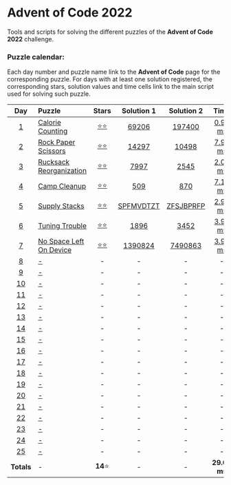 # Advent of Code 2022

Tools and scripts for solving the different puzzles of the **Advent of Code 2022** 
challenge.

### Puzzle calendar:
Each day number and puzzle name link to the **Advent of Code** page for the 
corresponding puzzle. For days with at least one solution registered, the 
corresponding stars, solution values and time cells link to the main script used for 
solving such puzzle.

|                  **Day**                   | **Puzzle**                                                     |                                               **Stars**                                               |                                           **Solution 1**                                           |                                           **Solution 2**                                           |                                             **Time**                                             |
|:------------------------------------------:|:---------------------------------------------------------------|:-----------------------------------------------------------------------------------------------------:|:--------------------------------------------------------------------------------------------------:|:--------------------------------------------------------------------------------------------------:|:------------------------------------------------------------------------------------------------:|
|  [1](https://adventofcode.com/2022/day/1)  | [Calorie Counting](https://adventofcode.com/2022/day/1)        | [:star::star:](https://github.com/JaviLunes/AdventCode2022/tree/master/src/aoc2022/day_1/solution.py) |   [69206](https://github.com/JaviLunes/AdventCode2022/tree/master/src/aoc2022/day_1/solution.py)   |  [197400](https://github.com/JaviLunes/AdventCode2022/tree/master/src/aoc2022/day_1/solution.py)   | [0.99 ms](https://github.com/JaviLunes/AdventCode2022/tree/master/src/aoc2022/day_1/solution.py) |
|  [2](https://adventofcode.com/2022/day/2)  | [Rock Paper Scissors](https://adventofcode.com/2022/day/2)     | [:star::star:](https://github.com/JaviLunes/AdventCode2022/tree/master/src/aoc2022/day_2/solution.py) |   [14297](https://github.com/JaviLunes/AdventCode2022/tree/master/src/aoc2022/day_2/solution.py)   |   [10498](https://github.com/JaviLunes/AdventCode2022/tree/master/src/aoc2022/day_2/solution.py)   | [7.98 ms](https://github.com/JaviLunes/AdventCode2022/tree/master/src/aoc2022/day_2/solution.py) |
|  [3](https://adventofcode.com/2022/day/3)  | [Rucksack Reorganization](https://adventofcode.com/2022/day/3) | [:star::star:](https://github.com/JaviLunes/AdventCode2022/tree/master/src/aoc2022/day_3/solution.py) |   [7997](https://github.com/JaviLunes/AdventCode2022/tree/master/src/aoc2022/day_3/solution.py)    |   [2545](https://github.com/JaviLunes/AdventCode2022/tree/master/src/aoc2022/day_3/solution.py)    | [2.02 ms](https://github.com/JaviLunes/AdventCode2022/tree/master/src/aoc2022/day_3/solution.py) |
|  [4](https://adventofcode.com/2022/day/4)  | [Camp Cleanup](https://adventofcode.com/2022/day/4)            | [:star::star:](https://github.com/JaviLunes/AdventCode2022/tree/master/src/aoc2022/day_4/solution.py) |    [509](https://github.com/JaviLunes/AdventCode2022/tree/master/src/aoc2022/day_4/solution.py)    |    [870](https://github.com/JaviLunes/AdventCode2022/tree/master/src/aoc2022/day_4/solution.py)    | [7.10 ms](https://github.com/JaviLunes/AdventCode2022/tree/master/src/aoc2022/day_4/solution.py) |
|  [5](https://adventofcode.com/2022/day/5)  | [Supply Stacks](https://adventofcode.com/2022/day/5)           | [:star::star:](https://github.com/JaviLunes/AdventCode2022/tree/master/src/aoc2022/day_5/solution.py) | [SPFMVDTZT](https://github.com/JaviLunes/AdventCode2022/tree/master/src/aoc2022/day_5/solution.py) | [ZFSJBPRFP](https://github.com/JaviLunes/AdventCode2022/tree/master/src/aoc2022/day_5/solution.py) | [2.98 ms](https://github.com/JaviLunes/AdventCode2022/tree/master/src/aoc2022/day_5/solution.py) |
|  [6](https://adventofcode.com/2022/day/6)  | [Tuning Trouble](https://adventofcode.com/2022/day/6)          | [:star::star:](https://github.com/JaviLunes/AdventCode2022/tree/master/src/aoc2022/day_6/solution.py) |   [1896](https://github.com/JaviLunes/AdventCode2022/tree/master/src/aoc2022/day_6/solution.py)    |   [3452](https://github.com/JaviLunes/AdventCode2022/tree/master/src/aoc2022/day_6/solution.py)    | [3.99 ms](https://github.com/JaviLunes/AdventCode2022/tree/master/src/aoc2022/day_6/solution.py) |
|  [7](https://adventofcode.com/2022/day/7)  | [No Space Left On Device](https://adventofcode.com/2022/day/7) | [:star::star:](https://github.com/JaviLunes/AdventCode2022/tree/master/src/aoc2022/day_7/solution.py) |  [1390824](https://github.com/JaviLunes/AdventCode2022/tree/master/src/aoc2022/day_7/solution.py)  |  [7490863](https://github.com/JaviLunes/AdventCode2022/tree/master/src/aoc2022/day_7/solution.py)  | [3.99 ms](https://github.com/JaviLunes/AdventCode2022/tree/master/src/aoc2022/day_7/solution.py) |
|  [8](https://adventofcode.com/2022/day/8)  | [-](https://adventofcode.com/2022/day/8)                       |                                                   -                                                   |                                                 -                                                  |                                                 -                                                  |                                                -                                                 |
|  [9](https://adventofcode.com/2022/day/9)  | [-](https://adventofcode.com/2022/day/9)                       |                                                   -                                                   |                                                 -                                                  |                                                 -                                                  |                                                -                                                 |
| [10](https://adventofcode.com/2022/day/10) | [-](https://adventofcode.com/2022/day/10)                      |                                                   -                                                   |                                                 -                                                  |                                                 -                                                  |                                                -                                                 |
| [11](https://adventofcode.com/2022/day/11) | [-](https://adventofcode.com/2022/day/11)                      |                                                   -                                                   |                                                 -                                                  |                                                 -                                                  |                                                -                                                 |
| [12](https://adventofcode.com/2022/day/12) | [-](https://adventofcode.com/2022/day/12)                      |                                                   -                                                   |                                                 -                                                  |                                                 -                                                  |                                                -                                                 |
| [13](https://adventofcode.com/2022/day/13) | [-](https://adventofcode.com/2022/day/13)                      |                                                   -                                                   |                                                 -                                                  |                                                 -                                                  |                                                -                                                 |
| [14](https://adventofcode.com/2022/day/14) | [-](https://adventofcode.com/2022/day/14)                      |                                                   -                                                   |                                                 -                                                  |                                                 -                                                  |                                                -                                                 |
| [15](https://adventofcode.com/2022/day/15) | [-](https://adventofcode.com/2022/day/15)                      |                                                   -                                                   |                                                 -                                                  |                                                 -                                                  |                                                -                                                 |
| [16](https://adventofcode.com/2022/day/16) | [-](https://adventofcode.com/2022/day/16)                      |                                                   -                                                   |                                                 -                                                  |                                                 -                                                  |                                                -                                                 |
| [17](https://adventofcode.com/2022/day/17) | [-](https://adventofcode.com/2022/day/17)                      |                                                   -                                                   |                                                 -                                                  |                                                 -                                                  |                                                -                                                 |
| [18](https://adventofcode.com/2022/day/18) | [-](https://adventofcode.com/2022/day/18)                      |                                                   -                                                   |                                                 -                                                  |                                                 -                                                  |                                                -                                                 |
| [19](https://adventofcode.com/2022/day/19) | [-](https://adventofcode.com/2022/day/19)                      |                                                   -                                                   |                                                 -                                                  |                                                 -                                                  |                                                -                                                 |
| [20](https://adventofcode.com/2022/day/20) | [-](https://adventofcode.com/2022/day/20)                      |                                                   -                                                   |                                                 -                                                  |                                                 -                                                  |                                                -                                                 |
| [21](https://adventofcode.com/2022/day/21) | [-](https://adventofcode.com/2022/day/21)                      |                                                   -                                                   |                                                 -                                                  |                                                 -                                                  |                                                -                                                 |
| [22](https://adventofcode.com/2022/day/22) | [-](https://adventofcode.com/2022/day/22)                      |                                                   -                                                   |                                                 -                                                  |                                                 -                                                  |                                                -                                                 |
| [23](https://adventofcode.com/2022/day/23) | [-](https://adventofcode.com/2022/day/23)                      |                                                   -                                                   |                                                 -                                                  |                                                 -                                                  |                                                -                                                 |
| [24](https://adventofcode.com/2022/day/24) | [-](https://adventofcode.com/2022/day/24)                      |                                                   -                                                   |                                                 -                                                  |                                                 -                                                  |                                                -                                                 |
| [25](https://adventofcode.com/2022/day/25) | [-](https://adventofcode.com/2022/day/25)                      |                                                   -                                                   |                                                 -                                                  |                                                 -                                                  |                                                -                                                 |
|                 **Totals**                 | -                                                              |                                             **14**:star:                                              |                                                 -                                                  |                                                 -                                                  |                                           **29.05 ms**                                           |
